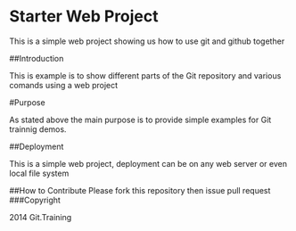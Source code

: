# Starter Web Project

This is a simple web project showing us how to use git and github together

##Introduction

This is example is to show different parts of the Git repository and various comands using a web project 

#Purpose

As stated above the main purpose is to provide simple examples for Git trainnig demos.

##Deployment

This is a simple web project, deployment can be on any web server or even local file system

##How to Contribute
Please fork this repository then issue pull request
###Copyright

2014 Git.Training